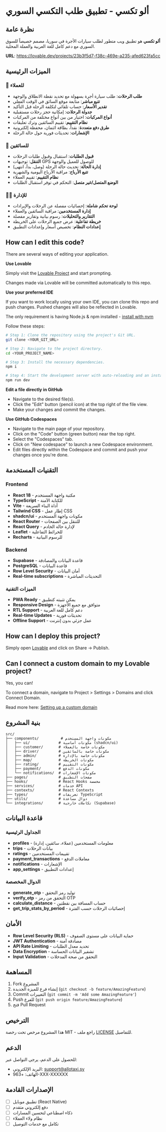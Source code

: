 # ألو تكسي - تطبيق طلب التكسي السوري

## نظرة عامة

**ألو تكسي** هو تطبيق ويب متطور لطلب سيارات الأجرة في سوريا، مصمم خصيصاً للسوق السوري مع دعم كامل للغة العربية والعملة المحلية.

**URL**: https://lovable.dev/projects/23b3f5d7-f38c-469e-a235-afed623fa5cc

## الميزات الرئيسية

### 🚗 للعملاء
- **طلب الرحلات**: طلب سيارة أجرة بسهولة مع تحديد نقطة الانطلاق والوجهة
- **تتبع مباشر**: متابعة موقع السائق في الوقت الفعلي
- **تقدير الأسعار**: حساب تلقائي لتكلفة الرحلة قبل التأكيد
- **جدولة الرحلات**: إمكانية حجز رحلات مستقبلية
- **أنواع المركبات**: اختيار من بين أنواع مختلفة من المركبات
- **نظام التقييم**: تقييم السائقين وترك تعليقات
- **طرق دفع متعددة**: نقداً، بطاقة ائتمان، محفظة إلكترونية
- **الإشعارات**: تحديثات فورية حول حالة الرحلة

### 🚕 للسائقين
- **قبول الطلبات**: استقبال وقبول طلبات الرحلات
- **التنقل**: توجيهات GPS للوصول للعميل والوجهة
- **إدارة الحالة**: تحديث حالة الرحلة (وصل، بدأ، انتهى)
- **تتبع الأرباح**: مراقبة الأرباح اليومية والشهرية
- **نظام التقييم**: تقييم العملاء
- **الوضع المتصل/غير متصل**: التحكم في توفر استقبال الطلبات

### 👨‍💼 للإدارة
- **لوحة تحكم شاملة**: إحصائيات مفصلة عن الرحلات والإيرادات
- **إدارة المستخدمين**: مراقبة السائقين والعملاء
- **التقارير والتحليلات**: رسوم بيانية وتقارير مفصلة
- **خريطة تفاعلية**: عرض جميع الرحلات على الخريطة
- **إعدادات النظام**: تخصيص أسعار وإعدادات التطبيق

## How can I edit this code?

There are several ways of editing your application.

**Use Lovable**

Simply visit the [Lovable Project](https://lovable.dev/projects/23b3f5d7-f38c-469e-a235-afed623fa5cc) and start prompting.

Changes made via Lovable will be committed automatically to this repo.

**Use your preferred IDE**

If you want to work locally using your own IDE, you can clone this repo and push changes. Pushed changes will also be reflected in Lovable.

The only requirement is having Node.js & npm installed - [install with nvm](https://github.com/nvm-sh/nvm#installing-and-updating)

Follow these steps:

```sh
# Step 1: Clone the repository using the project's Git URL.
git clone <YOUR_GIT_URL>

# Step 2: Navigate to the project directory.
cd <YOUR_PROJECT_NAME>

# Step 3: Install the necessary dependencies.
npm i

# Step 4: Start the development server with auto-reloading and an instant preview.
npm run dev
```

**Edit a file directly in GitHub**

- Navigate to the desired file(s).
- Click the "Edit" button (pencil icon) at the top right of the file view.
- Make your changes and commit the changes.

**Use GitHub Codespaces**

- Navigate to the main page of your repository.
- Click on the "Code" button (green button) near the top right.
- Select the "Codespaces" tab.
- Click on "New codespace" to launch a new Codespace environment.
- Edit files directly within the Codespace and commit and push your changes once you're done.

## التقنيات المستخدمة

### Frontend
- **React 18** - مكتبة واجهة المستخدم
- **TypeScript** - للكتابة الآمنة
- **Vite** - أداة البناء السريعة
- **Tailwind CSS** - إطار عمل CSS
- **shadcn/ui** - مكونات واجهة المستخدم
- **React Router** - للتنقل بين الصفحات
- **React Query** - لإدارة حالة الخادم
- **Leaflet** - للخرائط التفاعلية
- **Recharts** - للرسوم البيانية

### Backend
- **Supabase** - قاعدة البيانات والمصادقة
- **PostgreSQL** - قاعدة البيانات
- **Row Level Security** - أمان البيانات
- **Real-time subscriptions** - التحديثات المباشرة

### الميزات التقنية
- **PWA Ready** - يمكن تثبيته كتطبيق
- **Responsive Design** - متوافق مع جميع الأجهزة
- **RTL Support** - دعم كامل للغة العربية
- **Real-time Updates** - تحديثات فورية
- **Offline Support** - عمل جزئي بدون إنترنت

## How can I deploy this project?

Simply open [Lovable](https://lovable.dev/projects/23b3f5d7-f38c-469e-a235-afed623fa5cc) and click on Share -> Publish.

## Can I connect a custom domain to my Lovable project?

Yes, you can!

To connect a domain, navigate to Project > Settings > Domains and click Connect Domain.

Read more here: [Setting up a custom domain](https://docs.lovable.dev/tips-tricks/custom-domain#step-by-step-guide)

## بنية المشروع

```
src/
├── components/          # مكونات واجهة المستخدم
│   ├── ui/             # مكونات أساسية (shadcn/ui)
│   ├── customer/       # مكونات خاصة بالعملاء
│   ├── driver/         # مكونات خاصة بالسائقين
│   ├── admin/          # مكونات خاصة بالإدارة
│   ├── map/            # مكونات الخريطة
│   ├── rating/         # مكونات التقييم
│   ├── payment/        # مكونات الدفع
│   └── notifications/  # مكونات الإشعارات
├── pages/              # صفحات التطبيق
├── hooks/              # React Hooks مخصصة
├── services/           # خدمات API
├── contexts/           # React Contexts
├── types/              # تعريفات TypeScript
├── utils/              # دوال مساعدة
└── integrations/       # تكاملات خارجية (Supabase)
```

## قاعدة البيانات

### الجداول الرئيسية
- **profiles** - معلومات المستخدمين (عملاء، سائقين، إدارة)
- **trips** - بيانات الرحلات
- **ratings** - تقييمات المستخدمين
- **payment_transactions** - معاملات الدفع
- **notifications** - الإشعارات
- **app_settings** - إعدادات التطبيق

### الدوال المخصصة
- **generate_otp** - توليد رمز التحقق
- **verify_otp** - التحقق من رمز OTP
- **calculate_distance** - حساب المسافة بين نقطتين
- **get_trip_stats_by_period** - إحصائيات الرحلات حسب الفترة

## الأمان

- **Row Level Security (RLS)** - حماية البيانات على مستوى الصفوف
- **JWT Authentication** - مصادقة آمنة
- **API Rate Limiting** - تحديد معدل الطلبات
- **Data Encryption** - تشفير البيانات الحساسة
- **Input Validation** - التحقق من صحة المدخلات

## المساهمة

1. Fork المشروع
2. إنشاء فرع للميزة الجديدة (`git checkout -b feature/AmazingFeature`)
3. Commit التغييرات (`git commit -m 'Add some AmazingFeature'`)
4. Push للفرع (`git push origin feature/AmazingFeature`)
5. فتح Pull Request

## الترخيص

هذا المشروع مرخص تحت رخصة MIT - راجع ملف [LICENSE](LICENSE) للتفاصيل.

## الدعم

للحصول على الدعم، يرجى التواصل عبر:
- البريد الإلكتروني: support@allotaxi.sy
- الهاتف: +963-XXX-XXXXXX

## الإصدارات القادمة

- [ ] تطبيق موبايل (React Native)
- [ ] دفع إلكتروني متقدم
- [ ] ذكاء اصطناعي لتحسين المسارات
- [ ] نظام ولاء العملاء
- [ ] تكامل مع خدمات التوصيل
